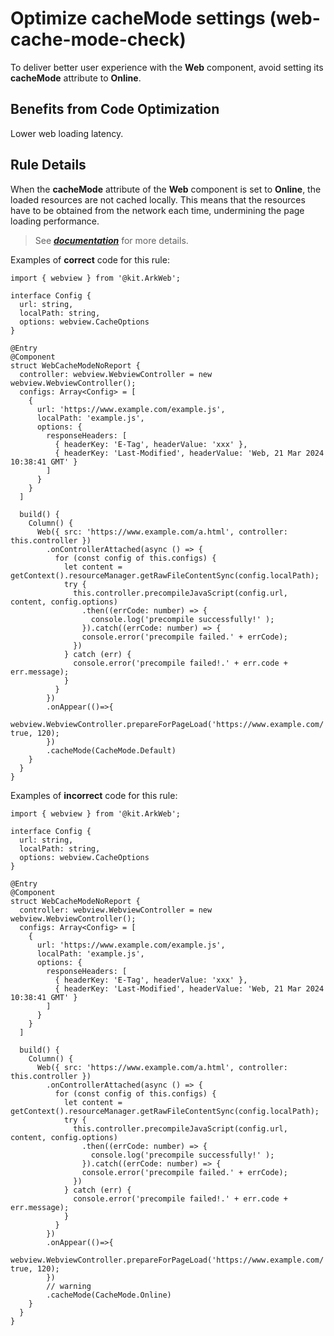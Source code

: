 # Optimize cacheMode settings (web-cache-mode-check)
To deliver better user experience with the **Web** component, avoid setting its **cacheMode** attribute to **Online**.

## Benefits from Code Optimization
Lower web loading latency.

## Rule Details
When the **cacheMode** attribute of the **Web** component is set to **Online**, the loaded resources are not cached locally. This means that the resources have to be obtained from the network each time, undermining the page loading performance.
>See [***documentation***](https://developer.huawei.com/consumer/{{region}}/doc/harmonyos-guides-{{apiVersion}}/ide-web-cache-mode-check-{{apiVersion}}) for more details.

Examples of **correct** code for this rule:

```ets
import { webview } from '@kit.ArkWeb';

interface Config {
  url: string,
  localPath: string,
  options: webview.CacheOptions
}

@Entry
@Component
struct WebCacheModeNoReport {
  controller: webview.WebviewController = new webview.WebviewController();
  configs: Array<Config> = [
    {
      url: 'https://www.example.com/example.js',
      localPath: 'example.js',
      options: {
        responseHeaders: [
          { headerKey: 'E-Tag', headerValue: 'xxx' },
          { headerKey: 'Last-Modified', headerValue: 'Web, 21 Mar 2024 10:38:41 GMT' }
        ]
      }
    }
  ]

  build() {
    Column() {
      Web({ src: 'https://www.example.com/a.html', controller: this.controller })
        .onControllerAttached(async () => {
          for (const config of this.configs) {
            let content = getContext().resourceManager.getRawFileContentSync(config.localPath);
            try {
              this.controller.precompileJavaScript(config.url, content, config.options)
                .then((errCode: number) => {
                  console.log('precompile successfully!' );
                }).catch((errCode: number) => {
                console.error('precompile failed.' + errCode);
              })
            } catch (err) {
              console.error('precompile failed!.' + err.code + err.message);
            }
          }
        })
        .onAppear(()=>{
          webview.WebviewController.prepareForPageLoad('https://www.example.com/', true, 120);
        })
        .cacheMode(CacheMode.Default)
    }
  }
}
```

Examples of **incorrect** code for this rule:

```ets
import { webview } from '@kit.ArkWeb';

interface Config {
  url: string,
  localPath: string,
  options: webview.CacheOptions
}

@Entry
@Component
struct WebCacheModeNoReport {
  controller: webview.WebviewController = new webview.WebviewController();
  configs: Array<Config> = [
    {
      url: 'https://www.example.com/example.js',
      localPath: 'example.js',
      options: {
        responseHeaders: [
          { headerKey: 'E-Tag', headerValue: 'xxx' },
          { headerKey: 'Last-Modified', headerValue: 'Web, 21 Mar 2024 10:38:41 GMT' }
        ]
      }
    }
  ]

  build() {
    Column() {
      Web({ src: 'https://www.example.com/a.html', controller: this.controller })
        .onControllerAttached(async () => {
          for (const config of this.configs) {
            let content = getContext().resourceManager.getRawFileContentSync(config.localPath);
            try {
              this.controller.precompileJavaScript(config.url, content, config.options)
                .then((errCode: number) => {
                  console.log('precompile successfully!' );
                }).catch((errCode: number) => {
                console.error('precompile failed.' + errCode);
              })
            } catch (err) {
              console.error('precompile failed!.' + err.code + err.message);
            }
          }
        })
        .onAppear(()=>{
          webview.WebviewController.prepareForPageLoad('https://www.example.com/', true, 120);
        })
        // warning
        .cacheMode(CacheMode.Online)
    }
  }
}

```

